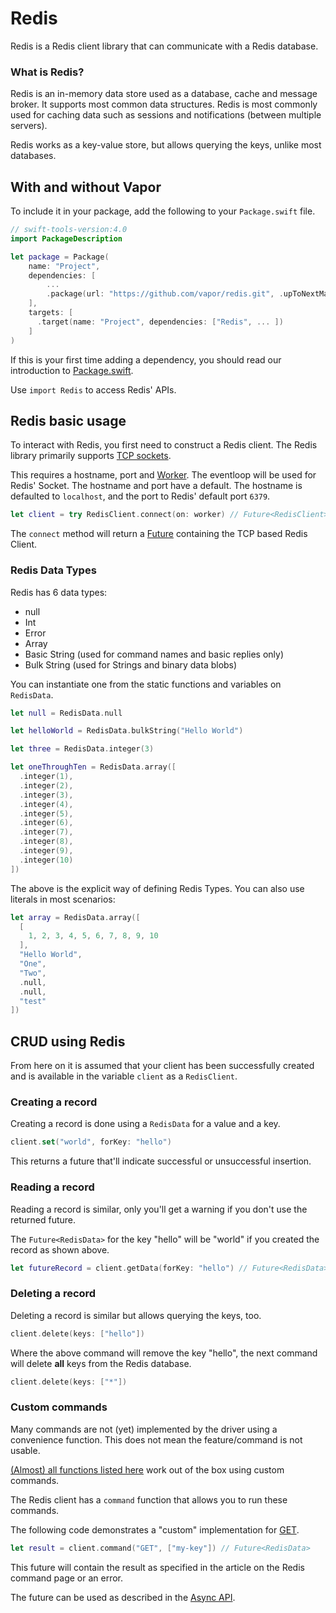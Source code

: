 # Redis

Redis is a Redis client library that can communicate with a Redis database.

### What is Redis?

Redis is an in-memory data store used as a database, cache and message broker. It supports most common data structures. Redis is most commonly used for caching data such as sessions and notifications (between multiple servers).

Redis works as a key-value store, but allows querying the keys, unlike most databases.

## With and without Vapor

To include it in your package, add the following to your `Package.swift` file.

```swift
// swift-tools-version:4.0
import PackageDescription

let package = Package(
    name: "Project",
    dependencies: [
        ...
        .package(url: "https://github.com/vapor/redis.git", .upToNextMajor(from: "3.0.0")),
    ],
    targets: [
      .target(name: "Project", dependencies: ["Redis", ... ])
    ]
)
```

If this is your first time adding a dependency, you should read our introduction to [Package.swift](../getting-started/spm.md).

Use `import Redis` to access Redis' APIs.

## Redis basic usage

To interact with Redis, you first need to construct a Redis client.
The Redis library primarily supports [TCP sockets](../sockets/tcp-client.md).

This requires a hostname, port and [Worker](../async/eventloop.md). The eventloop will be used for Redis' Socket. The hostname and port have a default. The hostname is defaulted to `localhost`, and the port to Redis' default port `6379`.

```swift
let client = try RedisClient.connect(on: worker) // Future<RedisClient>
```

The `connect` method will return a [Future](../async/futures.md) containing the TCP based Redis Client.

### Redis Data Types

Redis has 6 data types:

- null
- Int
- Error
- Array
- Basic String (used for command names and basic replies only)
- Bulk String (used for Strings and binary data blobs)

You can instantiate one from the static functions and variables on `RedisData`.

```swift
let null = RedisData.null

let helloWorld = RedisData.bulkString("Hello World")

let three = RedisData.integer(3)

let oneThroughTen = RedisData.array([
  .integer(1),
  .integer(2),
  .integer(3),
  .integer(4),
  .integer(5),
  .integer(6),
  .integer(7),
  .integer(8),
  .integer(9),
  .integer(10)
])
```

The above is the explicit way of defining Redis Types. You can also use literals in most scenarios:

```swift
let array = RedisData.array([
  [
    1, 2, 3, 4, 5, 6, 7, 8, 9, 10
  ],
  "Hello World",
  "One",
  "Two",
  .null,
  .null,
  "test"
])
```

## CRUD using Redis

From here on it is assumed that your client has been successfully created and is available in the variable `client` as a `RedisClient`.

### Creating a record

Creating a record is done using a `RedisData` for a value and a key.

```swift
client.set("world", forKey: "hello")
```

This returns a future that'll indicate successful or unsuccessful insertion.

### Reading a record

Reading a record is similar, only you'll get a warning if you don't use the returned future.

The `Future<RedisData>` for the key "hello" will be "world" if you created the record as shown above.

```swift
let futureRecord = client.getData(forKey: "hello") // Future<RedisData>
```

### Deleting a record

Deleting a record is similar but allows querying the keys, too.

```swift
client.delete(keys: ["hello"])
```

Where the above command will remove the key "hello", the next command will delete **all** keys from the Redis database.

```swift
client.delete(keys: ["*"])
```

### Custom commands

Many commands are not (yet) implemented by the driver using a convenience function. This does not mean the feature/command is not usable.

[(Almost) all functions listed here](https://redis.io/commands) work out of the box using custom commands.

The Redis client has a `command` function that allows you to run these commands.

The following code demonstrates a "custom" implementation for [GET](https://redis.io/commands/get).

```swift
let result = client.command("GET", ["my-key"]) // Future<RedisData>
```

This future will contain the result as specified in the article on the Redis command page or an error.

The future can be used as described in the [Async API](../async/getting-started.md).
